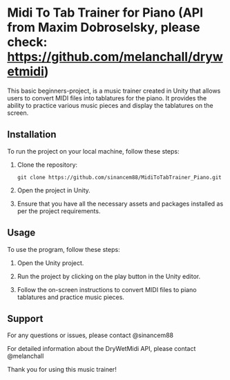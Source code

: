 # Midi To Tab Trainer for Piano (API from Maxim Dobroselsky, please check: https://github.com/melanchall/drywetmidi)

This basic beginners-project, is a music trainer created in Unity that allows users to convert MIDI files into tablatures for the piano. It provides the ability to practice various music pieces and display the tablatures on the screen.

## Installation

To run the project on your local machine, follow these steps:

1. Clone the repository:
   ```
   git clone https://github.com/sinancem88/MidiToTabTrainer_Piano.git
   ```

2. Open the project in Unity.

3. Ensure that you have all the necessary assets and packages installed as per the project requirements.

## Usage

To use the program, follow these steps:

1. Open the Unity project.

2. Run the project by clicking on the play button in the Unity editor.

3. Follow the on-screen instructions to convert MIDI files to piano tablatures and practice music pieces.

## Support

For any questions or issues, please contact @sinancem88

For detailed information about the DryWetMidi API, please contact @melanchall

Thank you for using this music trainer!
